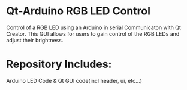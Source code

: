 # Qt-Arduino RGB LED Control

Control of a RGB LED using an Arduino in serial Communicaton with Qt Creator.
This GUI allows for users to gain control of the RGB LEDs and adjust their brightness. 

# Repository Includes: 
Arduino LED Code
& Qt GUI code(incl header, ui, etc...)
